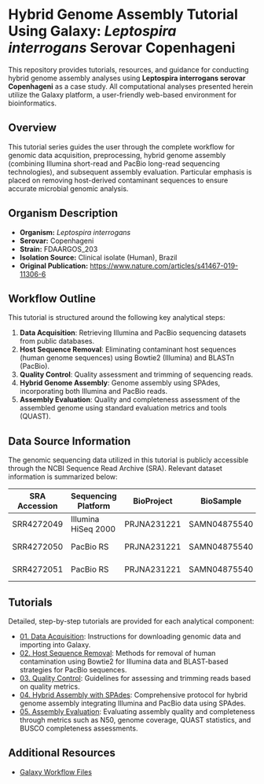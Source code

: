 # Hybrid Genome Assembly Tutorial Using Galaxy: *Leptospira interrogans* Serovar Copenhageni

This repository provides tutorials, resources, and guidance for conducting hybrid genome assembly analyses using **Leptospira interrogans serovar Copenhageni** as a case study. All computational analyses presented herein utilize the Galaxy platform, a user-friendly web-based environment for bioinformatics.

## Overview

This tutorial series guides the user through the complete workflow for genomic data acquisition, preprocessing, hybrid genome assembly (combining Illumina short-read and PacBio long-read sequencing technologies), and subsequent assembly evaluation. Particular emphasis is placed on removing host-derived contaminant sequences to ensure accurate microbial genomic analysis.

## Organism Description

- **Organism:** *Leptospira interrogans*  
- **Serovar:** Copenhageni  
- **Strain:** FDAARGOS_203  
- **Isolation Source:** Clinical isolate (Human), Brazil  
- **Original Publication:** https://www.nature.com/articles/s41467-019-11306-6 
## Workflow Outline

This tutorial is structured around the following key analytical steps:

1. **Data Acquisition**: Retrieving Illumina and PacBio sequencing datasets from public databases.
2. **Host Sequence Removal**: Eliminating contaminant host sequences (human genome sequences) using Bowtie2 (Illumina) and BLASTn (PacBio).
3. **Quality Control**: Quality assessment and trimming of sequencing reads.
4. **Hybrid Genome Assembly**: Genome assembly using SPAdes, incorporating both Illumina and PacBio reads.
5. **Assembly Evaluation**: Quality and completeness assessment of the assembled genome using standard evaluation metrics and tools (QUAST).

## Data Source Information

The genomic sequencing data utilized in this tutorial is publicly accessible through the NCBI Sequence Read Archive (SRA). Relevant dataset information is summarized below:

| SRA Accession | Sequencing Platform | BioProject | BioSample     | Instrument          | Library Layout | Collection Site |
|---------------|---------------------|------------|---------------|---------------------|----------------|-----------------|
| SRR4272049    | Illumina HiSeq 2000 | PRJNA231221 | SAMN04875540 | FDAARGOS_203        | Paired-end     | Brazil          |
| SRR4272050    | PacBio RS           | PRJNA231221 | SAMN04875540 | FDAARGOS_203        | Single-end     | Brazil          |
| SRR4272051    | PacBio RS           | PRJNA231221 | SAMN04875540 | FDAARGOS_203        | Single-end     | Brazil          |

## Tutorials

Detailed, step-by-step tutorials are provided for each analytical component:

- [01. Data Acquisition](Tutorials/01_Data_Acquisition.md): Instructions for downloading genomic data and importing into Galaxy.
- [02. Host Sequence Removal](Tutorials/02_Host_Sequence_Removal.md): Methods for removal of human contamination using Bowtie2 for Illumina data and BLAST-based strategies for PacBio sequences.
- [03. Quality Control](Tutorials/Quality_Control.md): Guidelines for assessing and trimming reads based on quality metrics.
- [04. Hybrid Assembly with SPAdes](Tutorials/Hybrid_Assembly.md): Comprehensive protocol for hybrid genome assembly integrating Illumina and PacBio data using SPAdes.
- [05. Assembly Evaluation](Tutorials/Assembly_Evaluation.md): Evaluating assembly quality and completeness through metrics such as N50, genome coverage, QUAST statistics, and BUSCO completeness assessments.

## Additional Resources

- [Galaxy Workflow Files](https://usegalaxy.org/u/asgiraldoc/w/hybrid-genome-assembly-tutorial-using-galaxy)
